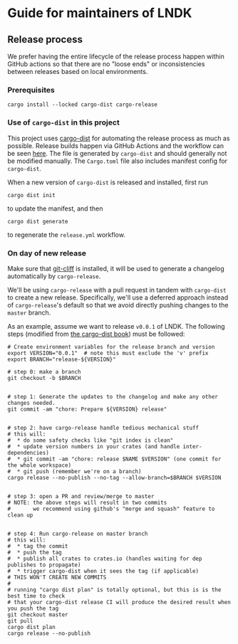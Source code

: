 # Guide for maintainers of LNDK

## Release process

We prefer having the entire lifecycle of the release process happen within GitHub actions so that there are no "loose ends"
or inconsistencies between releases based on local environments.

### Prerequisites

```shell
cargo install --locked cargo-dist cargo-release
```

### Use of `cargo-dist` in this project

This project uses [cargo-dist] for automating the release process as much as possible.
Release builds happen via GitHub Actions and the workflow can be seen [here](.github/workflows/release.yml). The file is generated
by `cargo-dist` and should generally not be modified manually. The `Cargo.toml` file also includes manifest config for `cargo-dist`.

When a new version of `cargo-dist` is released and installed, first run

```shell
cargo dist init
```

to update the manifest, and then

```shell
cargo dist generate
```

to regenerate the `release.yml` workflow.

### On day of new release

Make sure that [git-cliff](https://github.com/orhun/git-cliff) is installed, it will be used to generate a changelog
automatically by `cargo-release`.

We'll be using `cargo-release` with a pull request in tandem with `cargo-dist` to create a new release.
Specifically, we'll use a deferred approach instead of `cargo-release`'s default so that we avoid directly
pushing changes to the `master` branch.

As an example, assume we want to release `v0.0.1` of LNDK. The following steps (modified from [the cargo-dist book]) must be followed:

```shell
# Create environment variables for the release branch and version
export VERSION="0.0.1"  # note this must exclude the 'v' prefix
export BRANCH="release-${VERSION}"

# step 0: make a branch
git checkout -b $BRANCH


# step 1: Generate the updates to the changelog and make any other changes needed.
git commit -am "chore: Prepare ${VERSION} release"


# step 2: have cargo-release handle tedious mechanical stuff
# this will:
#  * do some safety checks like "git index is clean"
#  * update version numbers in your crates (and handle inter-dependencies)
#  * git commit -am "chore: release $NAME $VERSION" (one commit for the whole workspace)
#  * git push (remember we're on a branch)
cargo release --no-publish --no-tag --allow-branch=$BRANCH $VERSION


# step 3: open a PR and review/merge to master
# NOTE: the above steps will result in two commits
#       we recommend using github's "merge and squash" feature to clean up


# step 4: Run cargo-release on master branch
# this will:
#  * tag the commit
#  * push the tag
#  * publish all crates to crates.io (handles waiting for dep publishes to propagate)
#  * trigger cargo-dist when it sees the tag (if applicable)
# THIS WON'T CREATE NEW COMMITS
#
# running "cargo dist plan" is totally optional, but this is is the best time to check
# that your cargo-dist release CI will produce the desired result when you push the tag
git checkout master
git pull
cargo dist plan
cargo release --no-publish

```
[cargo-dist]: https://opensource.axo.dev/cargo-dist
[the cargo-dist book]: https://opensource.axo.dev/cargo-dist/book/workspaces/cargo-release-guide.html#using-cargo-release-with-pull-requests
